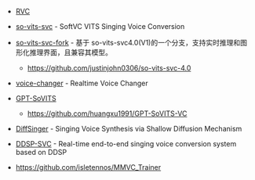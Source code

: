 - [RVC](https://github.com/RVC-Project/Retrieval-based-Voice-Conversion-WebUI)
- [so-vits-svc](https://github.com/svc-develop-team/so-vits-svc) - SoftVC VITS Singing Voice Conversion
- [so-vits-svc-fork](https://github.com/voicepaw/so-vits-svc-fork) - 基于 so-vits-svc4.0(V1)的一个分支，支持实时推理和图形化推理界面，且兼容其模型。

  - https://github.com/justinjohn0306/so-vits-svc-4.0

- [voice-changer](https://github.com/w-okada/voice-changer) - Realtime Voice Changer
- [GPT-SoVITS](https://github.com/RVC-Boss/GPT-SoVITS/issues/639)

  - https://github.com/huangxu1991/GPT-SoVITS-VC

- [DiffSinger](https://github.com/MoonInTheRiver/DiffSinger) - Singing Voice Synthesis via Shallow Diffusion Mechanism
- [DDSP-SVC](https://github.com/yxlllc/DDSP-SVC) - Real-time end-to-end singing voice conversion system based on DDSP
- https://github.com/isletennos/MMVC_Trainer

